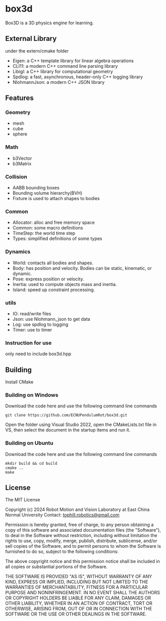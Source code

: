 # box3d

Box3D is a 3D physics engine for learning.

## External Library

under the extern/cmake folder

- Eigen: a C++ template library for linear algebra operations
- CLI11: a modern C++ command line parsing library
- Libigl: a C++ library for computational geometry
- Spdlog: a fast, asynchronous, header-only C++ logging library
- NlohmannJson: a modern C++ JSON library

## Features

### Geometry

- mesh
- cube
- sphere

### Math

- b3Vector
- b3Matrix


### Collision

- AABB bounding boxes
- Bounding volume hierarchy(BVH)
- Fixture is used to attach shapes to bodies

### Common

- Allocator: alloc and free memory space
- Common: some macro definitions
- TimeStep: the world time step
- Types: simplified definitions of some types

### Dynamics

- World: contacts all bodies and shapes.
- Body: has position and velocity. Bodies can be static, kinematic, or dynamic.
- Pose: express position or velocity.
- Inertia: used to compute objects mass and inertia.
- Island: speed up constraint processing.


### utils

- IO: read/write files
- Json: use Nlohmann_json to get data
- Log: use spdlog to logging
- Timer: use to timer

### Instruction for use

only need to include box3d.hpp

## Building

Install CMake

### Building on Windows

Download the code here and use the following command line commands
```
git clone https://github.com/ECNUPendulumRot/box3d.git
```
Open the folder using Visual Studio 2022, open the CMakeLists.txt file in VS, then select the document in the startup items and run it.

### Building on Ubuntu

Download the code here and use the following command line commands
```
mkdir build && cd build
cmake ..
make
```

## License

The MIT License

Copyright (c) 2024
Robot Motion and Vision Laboratory at East China Normal University
Contact: tophill.robotics@gmail.com

Permission is hereby granted, free of charge, to any person obtaining a copy
of this software and associated documentation files (the "Software"), to deal
in the Software without restriction, including without limitation the rights
to use, copy, modify, merge, publish, distribute, sublicense, and/or sell
copies of the Software, and to permit persons to whom the Software is
furnished to do so, subject to the following conditions:

The above copyright notice and this permission notice shall be included in all
copies or substantial portions of the Software.

THE SOFTWARE IS PROVIDED "AS IS", WITHOUT WARRANTY OF ANY KIND, EXPRESS OR
IMPLIED, INCLUDING BUT NOT LIMITED TO THE WARRANTIES OF MERCHANTABILITY,
FITNESS FOR A PARTICULAR PURPOSE AND NONINFRINGEMENT. IN NO EVENT SHALL THE
AUTHORS OR COPYRIGHT HOLDERS BE LIABLE FOR ANY CLAIM, DAMAGES OR OTHER
LIABILITY, WHETHER IN AN ACTION OF CONTRACT, TORT OR OTHERWISE, ARISING FROM,
OUT OF OR IN CONNECTION WITH THE SOFTWARE OR THE USE OR OTHER DEALINGS IN THE
SOFTWARE.
